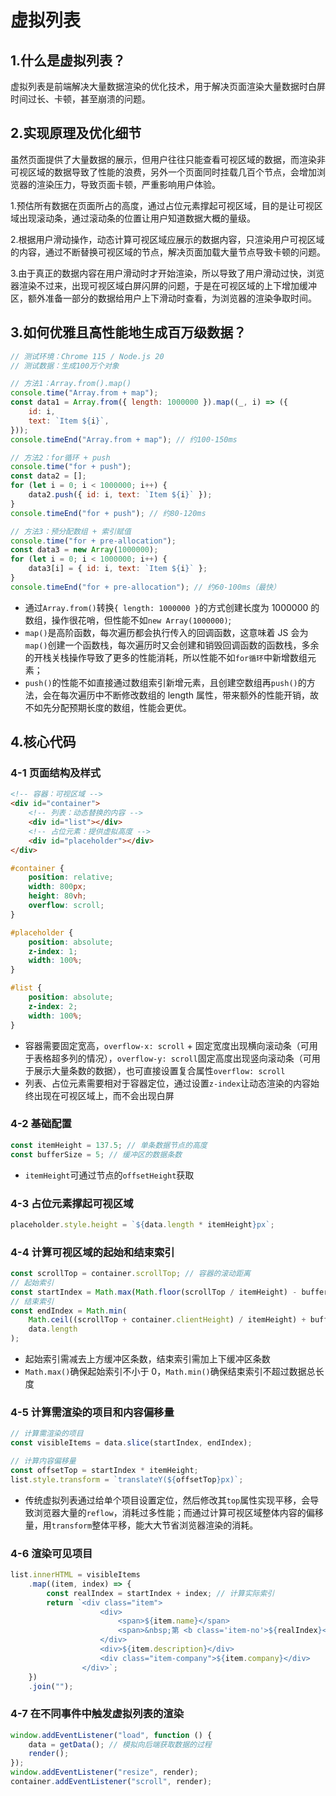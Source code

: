 # 虚拟列表

## 1.什么是虚拟列表？

虚拟列表是前端解决大量数据渲染的优化技术，用于解决页面渲染大量数据时白屏时间过长、卡顿，甚至崩溃的问题。

## 2.实现原理及优化细节

虽然页面提供了大量数据的展示，但用户往往只能查看可视区域的数据，而渲染非可视区域的数据导致了性能的浪费，另外一个页面同时挂载几百个节点，会增加浏览器的渲染压力，导致页面卡顿，严重影响用户体验。

1.预估所有数据在页面所占的高度，通过占位元素撑起可视区域，目的是让可视区域出现滚动条，通过滚动条的位置让用户知道数据大概的量级。

2.根据用户滑动操作，动态计算可视区域应展示的数据内容，只渲染用户可视区域的内容，通过不断替换可视区域的节点，解决页面加载大量节点导致卡顿的问题。

3.由于真正的数据内容在用户滑动时才开始渲染，所以导致了用户滑动过快，浏览器渲染不过来，出现可视区域白屏闪屏的问题，于是在可视区域的上下增加缓冲区，额外准备一部分的数据给用户上下滑动时查看，为浏览器的渲染争取时间。

## 3.如何优雅且高性能地生成百万级数据？

```js
// 测试环境：Chrome 115 / Node.js 20
// 测试数据：生成100万个对象

// 方法1：Array.from().map()
console.time("Array.from + map");
const data1 = Array.from({ length: 1000000 }).map((_, i) => ({
	id: i,
	text: `Item ${i}`,
}));
console.timeEnd("Array.from + map"); // 约100-150ms

// 方法2：for循环 + push
console.time("for + push");
const data2 = [];
for (let i = 0; i < 1000000; i++) {
	data2.push({ id: i, text: `Item ${i}` });
}
console.timeEnd("for + push"); // 约80-120ms

// 方法3：预分配数组 + 索引赋值
console.time("for + pre-allocation");
const data3 = new Array(1000000);
for (let i = 0; i < 1000000; i++) {
	data3[i] = { id: i, text: `Item ${i}` };
}
console.timeEnd("for + pre-allocation"); // 约60-100ms（最快）
```

- 通过`Array.from()`转换`{ length: 1000000 }`的方式创建长度为 1000000 的数组，操作很花哨，但性能不如`new Array(1000000)`;
- `map()`是高阶函数，每次遍历都会执行传入的回调函数，这意味着 JS 会为`map()`创建一个函数栈，每次遍历时又会创建和销毁回调函数的函数栈，多余的开栈关栈操作导致了更多的性能消耗，所以性能不如`for循环`中新增数组元素；
- `push()`的性能不如直接通过数组索引新增元素，且创建空数组再`push()`的方法，会在每次遍历中不断修改数组的 length 属性，带来额外的性能开销，故不如先分配预期长度的数组，性能会更优。

## 4.核心代码

### 4-1 页面结构及样式

```html
<!-- 容器：可视区域 -->
<div id="container">
	<!-- 列表：动态替换的内容 -->
	<div id="list"></div>
	<!-- 占位元素：提供虚拟高度 -->
	<div id="placeholder"></div>
</div>
```

```css
#container {
	position: relative;
	width: 800px;
	height: 80vh;
	overflow: scroll;
}

#placeholder {
	position: absolute;
	z-index: 1;
	width: 100%;
}

#list {
	position: absolute;
	z-index: 2;
	width: 100%;
}
```

- 容器需要固定宽高，`overflow-x: scroll` + 固定宽度出现横向滚动条（可用于表格超多列的情况），`overflow-y: scroll`固定高度出现竖向滚动条（可用于展示大量条数的数据），也可直接设置复合属性`overflow: scroll`
- 列表、占位元素需要相对于容器定位，通过设置`z-index`让动态渲染的内容始终出现在可视区域上，而不会出现白屏

### 4-2 基础配置

```js
const itemHeight = 137.5; // 单条数据节点的高度
const bufferSize = 5; // 缓冲区的数据条数
```

- `itemHeight`可通过节点的`offsetHeight`获取

### 4-3 占位元素撑起可视区域

```js
placeholder.style.height = `${data.length * itemHeight}px`;
```

### 4-4 计算可视区域的起始和结束索引

```js
const scrollTop = container.scrollTop; // 容器的滚动距离
// 起始索引
const startIndex = Math.max(Math.floor(scrollTop / itemHeight) - bufferSize, 0);
// 结束索引
const endIndex = Math.min(
	Math.ceil((scrollTop + container.clientHeight) / itemHeight) + bufferSize,
	data.length
);
```

- 起始索引需减去上方缓冲区条数，结束索引需加上下缓冲区条数
- `Math.max()`确保起始索引不小于 0，`Math.min()`确保结束索引不超过数据总长度

### 4-5 计算需渲染的项目和内容偏移量

```js
// 计算需渲染的项目
const visibleItems = data.slice(startIndex, endIndex);

// 计算内容偏移量
const offsetTop = startIndex * itemHeight;
list.style.transform = `translateY(${offsetTop}px)`;
```

- 传统虚拟列表通过给单个项目设置定位，然后修改其`top`属性实现平移，会导致浏览器大量的`reflow`，消耗过多性能；而通过计算可视区域整体内容的偏移量，用`transform`整体平移，能大大节省浏览器渲染的消耗。

### 4-6 渲染可见项目

```js
list.innerHTML = visibleItems
	.map((item, index) => {
		const realIndex = startIndex + index; // 计算实际索引
		return `<div class="item">
					<div>
						<span>${item.name}</span>
						<span>&nbsp;第 <b class='item-no'>${realIndex}</b> 号</span>
					</div>
					<div>${item.description}</div>
					<div class="item-company">${item.company}</div>
				</div>`;
	})
	.join("");
```

### 4-7 在不同事件中触发虚拟列表的渲染

```js
window.addEventListener("load", function () {
	data = getData(); // 模拟向后端获取数据的过程
	render();
});
window.addEventListener("resize", render);
container.addEventListener("scroll", render);
```
